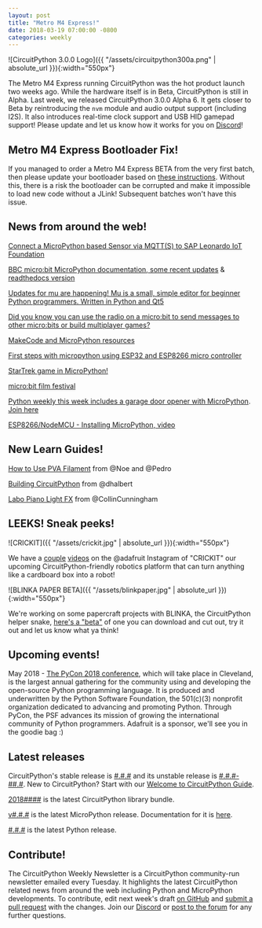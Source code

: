```yaml
---
layout: post
title: "Metro M4 Express!"
date: 2018-03-19 07:00:00 -0800
categories: weekly
---
```


![CircuitPython 3.0.0 Logo]({{ "/assets/circuitpython300a.png" | absolute_url }}){:width="550px"}

The Metro M4 Express running CircuitPython was the hot product launch two weeks ago. While the hardware itself is in Beta, CircuitPython is still in Alpha. Last week, we released CircuitPython 3.0.0 Alpha 6. It gets closer to Beta by reintroducing the `nvm` module and audio output support (including I2S). It also introduces real-time clock support and USB HID gamepad support! Please update and let us know how it works for you on [Discord](https://adafru.it/discord)!

## Metro M4 Express Bootloader Fix!

If you managed to order a Metro M4 Express BETA from the very first batch, then please update your bootloader based on [these instructions](https://learn.adafruit.com/adafruit-metro-m4-express-featuring-atsamd51/beta-notes). Without this, there is a risk the bootloader can be corrupted and make it impossible to load new code without a JLink! Subsequent batches won't have this issue.

## News from around the web!

[Connect a MicroPython based Sensor via MQTT(S) to SAP Leonardo IoT Foundation](https://blogs.sap.com/2018/04/19/connect-a-micropython-based-sensor-via-mqtts-to-sap-leonardo-iot-foundation/)

[BBC micro:bit MicroPython documentation, some recent updates](https://github.com/bbcmicrobit/micropython/blob/master/docs/index.rst) & [readthedocs version](http://microbit-micropython.readthedocs.io/en/latest/)

[Updates for mu are happening! Mu is a small, simple editor for beginner Python programmers. Written in Python and Qt5](https://github.com/mu-editor/mu)

[Did you know you can use the radio on a micro:bit to send messages to other micro:bits or build multiplayer games?](http://microbit-micropython.readthedocs.io/en/latest/tutorials/radio.html)

[MakeCode and MicroPython resources](http://multiwingspan.co.uk/micro.php)

[First steps with micropython using ESP32 and ESP8266 micro controller](https://github.com/jsdungeon/micropython)

[StarTrek game in MicroPython!](https://twitter.com/te3game/status/989875992876302336/photo/1)

[micro:bit film festival](https://twitter.com/BGSICT/status/989794110725910528)

[Python weekly this week includes a garage door opener with MicroPython](https://us2.campaign-archive.com/?u=e2e180baf855ac797ef407fc7&id=7835cfd778). [Join here](https://www.pythonweekly.com/)

[ESP8266/NodeMCU - Installing MicroPython, video](https://www.youtube.com/watch?v=aP33PRQesbQ)


## New Learn Guides!

[How to Use PVA Filament](https://learn.adafruit.com/how-use-to-pva) from @Noe and @Pedro

[Building CircuitPython](https://learn.adafruit.com/building-circuitpython) from @dhalbert

[Labo Piano Light FX](https://learn.adafruit.com/labo-piano-light-fx) from @CollinCunningham

## LEEKS! Sneak peeks!

![CRICKIT]({{ "/assets/crickit.jpg" | absolute_url }}){:width="550px"}

We have a [couple](https://www.instagram.com/p/BiIBwJPgU41/?taken-by=adafruit) [videos](https://www.instagram.com/p/BiIBJbMAz2a/?taken-by=adafruit) on the @adafruit Instagram of "CRICKIT" our upcoming CircuitPython-friendly robotics platform that can turn anything like a cardboard box into a robot!

![BLINKA PAPER BETA]({{ "/assets/blinkpaper.jpg" | absolute_url }}){:width="550px"}

We're working on some papercraft projects with BLINKA, the CircuitPython helper snake, [here's a "beta"](https://www.dropbox.com/sh/9nct4dx9zlbhqj3/AAD7OIImuEZi4m9lmQpivH4La?dl=0) of one you can download and cut out, try it out and let us know what ya think!

## Upcoming events!
May 2018 - [The PyCon 2018 conference](https://us.pycon.org/2018/about/), which will take place in Cleveland, is the largest annual gathering for the community using and developing the open-source Python programming language. It is produced and underwritten by the Python Software Foundation, the 501(c)(3) nonprofit organization dedicated to advancing and promoting Python. Through PyCon, the PSF advances its mission of growing the international community of Python programmers. Adafruit is a sponsor, we'll see you in the goodie bag :)

## Latest releases

CircuitPython's stable release is [#.#.#](https://github.com/adafruit/circuitpython/releases/latest) and its unstable release is [#.#.#-##.#](https://github.com/adafruit/circuitpython/releases). New to CircuitPython? Start with our [Welcome to CircuitPython Guide](https://learn.adafruit.com/welcome-to-circuitpython).

[2018####](https://github.com/adafruit/Adafruit_CircuitPython_Bundle/releases/latest) is the latest CircuitPython library bundle.

[v#.#.#](https://micropython.org/download) is the latest MicroPython release. Documentation for it is [here](http://docs.micropython.org/en/latest/pyboard/).

[#.#.#](https://www.python.org/downloads/) is the latest Python release.

## Contribute!

The CircuitPython Weekly Newsletter is a CircuitPython community-run newsletter emailed every Tuesday. It highlights the latest CircuitPython related news from around the web including Python and MicroPython developments. To contribute, edit next week's draft [on GitHub](https://github.com/adafruit/circuitpython-weekly-newsletter/tree/gh-pages/_drafts) and [submit a pull request](https://help.github.com/articles/editing-files-in-your-repository/) with the changes. Join our [Discord](https://adafru.it/discord) or [post to the forum](https://forums.adafruit.com/viewforum.php?f=60) for any further questions.
